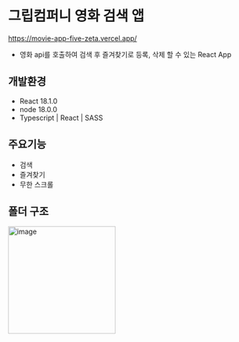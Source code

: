 # 그립컴퍼니 영화 검색 앱
https://movie-app-five-zeta.vercel.app/

- 영화 api를 호출하여 검색 후 즐겨찾기로 등록, 삭제 할 수 있는 React App

## 개발환경
- React 18.1.0
- node 18.0.0
- Typescript | React | SASS 

## 주요기능
- 검색
- 즐겨찾기
- 무한 스크롤

## 폴더 구조
<img width="219" alt="image" src="https://user-images.githubusercontent.com/68418005/168469033-fbc37eaa-aa01-4d25-903a-1c70671cbba4.png">

